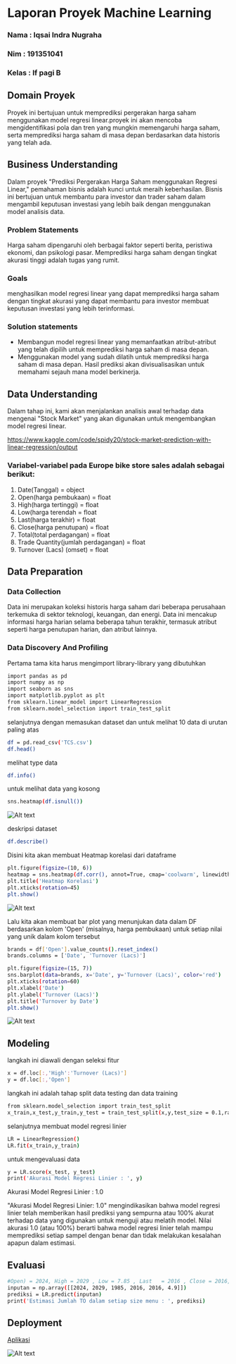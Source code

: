 # Laporan Proyek Machine Learning
### Nama : Iqsai Indra Nugraha
### Nim : 191351041
### Kelas : If pagi B

## Domain Proyek

Proyek ini bertujuan untuk memprediksi pergerakan harga saham menggunakan model regresi linear.proyek ini akan mencoba mengidentifikasi pola dan tren yang mungkin memengaruhi harga saham, serta memprediksi harga saham di masa depan berdasarkan data historis yang telah ada.

## Business Understanding

Dalam proyek "Prediksi Pergerakan Harga Saham menggunakan Regresi Linear," pemahaman bisnis adalah kunci untuk meraih keberhasilan. Bisnis ini bertujuan untuk membantu para investor dan trader saham dalam mengambil keputusan investasi yang lebih baik dengan menggunakan model analisis data. 

### Problem Statements

Harga saham dipengaruhi oleh berbagai faktor seperti berita, peristiwa ekonomi, dan psikologi pasar. Memprediksi harga saham dengan tingkat akurasi tinggi adalah tugas yang rumit.

 ### Goals
 
menghasilkan model regresi linear yang dapat memprediksi harga saham dengan tingkat akurasi yang dapat membantu para investor membuat keputusan investasi yang lebih terinformasi.

  ### Solution statements
  - Membangun model regresi linear yang memanfaatkan atribut-atribut yang telah dipilih untuk memprediksi harga saham di masa depan.
  - Menggunakan model yang sudah dilatih untuk memprediksi harga saham di masa depan. Hasil prediksi akan divisualisasikan untuk memahami sejauh mana model berkinerja.

  ## Data Understanding
  Dalam tahap ini, kami akan menjalankan analisis awal terhadap data mengenai "Stock Market" yang akan digunakan untuk mengembangkan model regresi linear.

  https://www.kaggle.com/code/spidy20/stock-market-prediction-with-linear-regression/output

  ### Variabel-variabel pada Europe bike store sales adalah sebagai berikut:
  1. Date(Tanggal) = object 
  2. Open(harga pembukaan) = float
  3. High(harga tertinggi) = float
  4. Low(harga terendah = float
  5. Last(harga terakhir) = float
  6. Close(harga penutupan) = float
  7. Total(total perdagangan) = float
  8. Trade Quantity(jumlah perdagangan) = float
  9. Turnover (Lacs) (omset) = float

## Data Preparation

### Data Collection
Data ini merupakan koleksi historis harga saham dari beberapa perusahaan terkemuka di sektor teknologi, keuangan, dan energi. Data ini mencakup informasi harga harian selama beberapa tahun terakhir, termasuk atribut seperti harga penutupan harian, dan atribut lainnya.

### Data Discovery And Profiling
Pertama tama kita harus mengimport library-library yang dibutuhkan 
``` bash
import pandas as pd
import numpy as np
import seaborn as sns
import matplotlib.pyplot as plt
from sklearn.linear_model import LinearRegression
from sklearn.model_selection import train_test_split
```
selanjutnya dengan memasukan dataset dan untuk melihat 10 data di urutan paling atas
```bash
df = pd.read_csv('TCS.csv')
df.head()
```
melihat type data 
``` bash
df.info()
```
untuk melihat data yang kosong 
``` bash
sns.heatmap(df.isnull())
```
![Alt text](gambar1.png) <br>

deskripsi dataset
```bash
df.describe()
```
Disini kita akan membuat Heatmap korelasi dari dataframe
``` bash
plt.figure(figsize=(10, 6))
heatmap = sns.heatmap(df.corr(), annot=True, cmap='coolwarm', linewidths=.5)
plt.title('Heatmap Korelasi')
plt.xticks(rotation=45)
plt.show()
```
![Alt text](gmbr2.png)

Lalu kita akan membuat bar plot yang menunjukan data dalam DF berdasarkan kolom 'Open' (misalnya, harga pembukaan) untuk setiap nilai yang unik dalam kolom tersebut

``` bash
brands = df['Open'].value_counts().reset_index()
brands.columns = ['Date', 'Turnover (Lacs)']
```
``` bash
plt.figure(figsize=(15, 7))
sns.barplot(data=brands, x='Date', y='Turnover (Lacs)', color='red')
plt.xticks(rotation=60)
plt.xlabel('Date')
plt.ylabel('Turnover (Lacs)')
plt.title('Turnover by Date')
plt.show()
```
![Alt text](gmbr.png)

  ## Modeling
  langkah ini diawali dengan seleksi fitur
```bash
x = df.loc[:,'High':'Turnover (Lacs)']
y = df.loc[:,'Open']
```

langkah ini adalah tahap split data testing dan data training
```bash
from sklearn.model_selection import train_test_split
x_train,x_test,y_train,y_test = train_test_split(x,y,test_size = 0.1,random_state = 0)
```

selanjutnya membuat model regresi linier
```bash
LR = LinearRegression()
LR.fit(x_train,y_train)
```

untuk mengevaluasi data 
```bash
y = LR.score(x_test, y_test)
print('Akurasi Model Regresi Linier : ', y)
```
Akurasi Model Regresi Linier :  1.0

 "Akurasi Model Regresi Linier: 1.0" mengindikasikan bahwa model regresi linier telah memberikan hasil prediksi yang sempurna atau 100% akurat terhadap data yang digunakan untuk menguji atau melatih model. Nilai akurasi 1.0 (atau 100%) berarti bahwa model regresi linier telah mampu memprediksi setiap sampel dengan benar dan tidak melakukan kesalahan apapun dalam estimasi.

## Evaluasi
``` bash
#Open) = 2024, High	= 2029 , Low = 7.85 , Last	 = 2016 , Close = 2016,  Total Trade Quantity = 4.9 
inputan = np.array([[2024, 2029, 1985, 2016, 2016, 4.9]])
prediksi = LR.predict(inputan)
print('Estimasi Jumlah TO dalam setiap size menu : ', prediksi)
```

## Deployment

  [Aplikasi](https://tugasuts-fsy7f2kbb9aqupdhfmjjfs.streamlit.app/)

  ![Alt text](gambar3.png)
